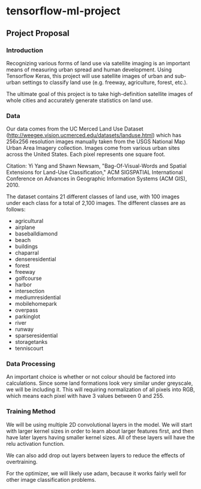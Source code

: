 # tensorflow-ml-project

## Project Proposal

### Introduction

Recognizing various forms of land use via satellite imaging is an important means of measuring urban spread and human development. Using Tensorflow Keras, this project will use satellite images of urban and sub-urban settings to classify land use (e.g. freeway, agriculture, forest, etc.). 

The ultimate goal of this project is to take high-definition satellite images of whole cities and accurately generate statistics on land use.

### Data

Our data comes from the UC Merced Land Use Dataset (http://weegee.vision.ucmerced.edu/datasets/landuse.html) which has 256x256 resolution images manually taken from the USGS National Map Urban Area Imagery collection. Images come from various urban sites across the United States. Each pixel represents one square foot.

Citation: Yi Yang and Shawn Newsam, "Bag-Of-Visual-Words and Spatial Extensions for Land-Use Classification," ACM SIGSPATIAL International Conference on Advances in Geographic Information Systems (ACM GIS), 2010.

The dataset contains 21 different classes of land use, with 100 images under each class for a total of 2,100 images. The different classes are as follows:

* agricultural
* airplane
* baseballdiamond
* beach
* buildings
* chaparral
* denseresidential
* forest
* freeway
* golfcourse
* harbor
* intersection
* mediumresidential
* mobilehomepark
* overpass
* parkinglot
* river
* runway
* sparseresidential
* storagetanks
* tenniscourt

### Data Processing
An important choice is whether or not colour should be factored into calculations. Since some land formations look very similar under greyscale, we will be including it. This will requiring normalization of all pixels into RGB, which means each pixel with have 3 values between 0 and 255.

### Training Method
We will be using multiple 2D convolutional layers in the model. We will start with larger kernel sizes in order to learn about larger features first, and then have later layers having smaller kernel sizes. All of these layers will have the relu activation function.

We can also add drop out layers between layers to reduce the effects of overtraining.

For the optimizer, we will likely use adam, because it works fairly well for other image classification problems.
